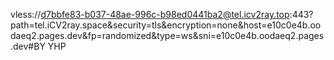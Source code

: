 vless://d7bbfe83-b037-48ae-996c-b98ed0441ba2@tel.icv2ray.top:443?path=tel.iCV2ray.space&security=tls&encryption=none&host=e10c0e4b.oodaeq2.pages.dev&fp=randomized&type=ws&sni=e10c0e4b.oodaeq2.pages.dev#BY YHP
